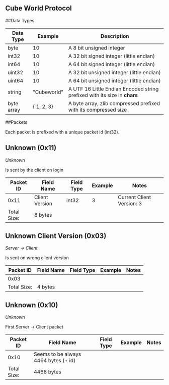 Cube World Protocol
--------------------


##Data Types

Data Type  | Example     | Description
-----------|-------------|--------------
byte       | 10          | A 8 bit unsigned integer
int32      | 10          | A 32 bit signed integer (little endian)
int64      | 10          | A 64 bit signed integer (little endian)
uint32     | 10          | A 32 bit unsigned integer (little endian)
uint64     | 10          | A 64 bit unsigned integer (little endian)
string     | "Cubeworld" | A UTF 16 Little Endian Encoded string prefixed with its size in **chars**
byte array | { 1, 2, 3}  | A byte array, zlib compressed prefixed with its compressed size

##Packets

Each packet is prefixed with a unique packet id (int32).

Unknown (0x11)
-----------------
*Unknown*

Is sent by the client on login


Packet ID   | Field Name     | Field Type | Example   | Notes
------------|----------------|------------|-----------|----------------------------
0x11        | Client Version | int32      | 3         | Current Client Version: 3
Total Size: | 8 bytes

Unknown Client Version (0x03)
-----------------
*Server -> Client*

Is sent on wrong client version


Packet ID   | Field Name     | Field Type | Example   | Notes
------------|----------------|------------|-----------|----------------------------
0x03        | 
Total Size: | 4 bytes

Unknown (0x10)
-----------------
*Unknown*

First Server -> Client packet


Packet ID   | Field Name  | Field Type | Example   | Notes
------------|-------------|------------|-----------|----------------------------
0x10        | Seems to be always 4464 bytes (+ id)
Total Size: | 4468 bytes
